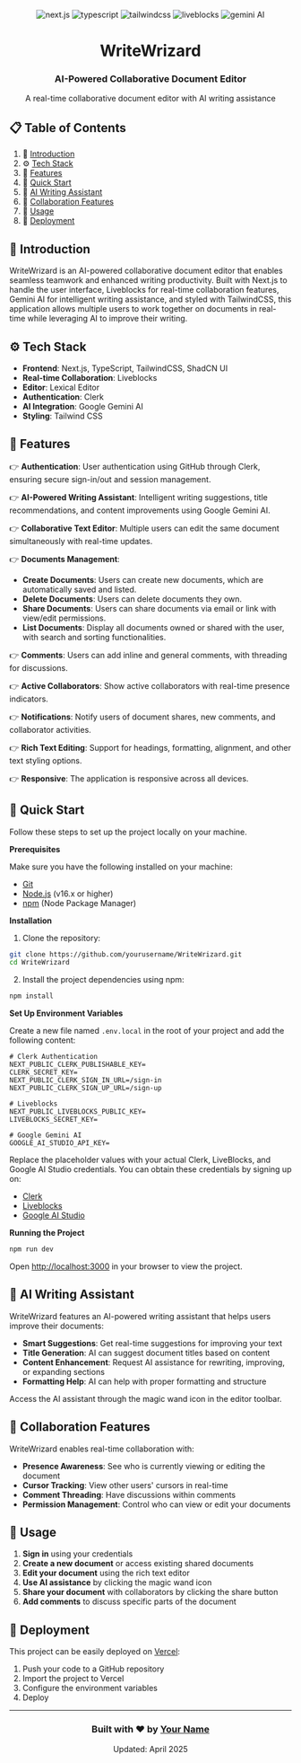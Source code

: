 <div align="center">
  <br />
  <div>
    <img src="https://img.shields.io/badge/-Next_JS-black?style=for-the-badge&logoColor=white&logo=nextdotjs&color=61DAFB" alt="next.js" />
    <img src="https://img.shields.io/badge/-TypeScript-black?style=for-the-badge&logoColor=white&logo=typescript&color=3178C6" alt="typescript" />
    <img src="https://img.shields.io/badge/-Tailwind_CSS-black?style=for-the-badge&logoColor=white&logo=tailwindcss&color=06B6D4" alt="tailwindcss" />
    <img src="https://img.shields.io/badge/-Liveblocks-black?style=for-the-badge&logoColor=white&logo=liveblocks&color=FF865C" alt="liveblocks" />
    <img src="https://img.shields.io/badge/-Gemini_AI-black?style=for-the-badge&logoColor=white&logo=googlegemini&color=8E75B2" alt="gemini AI" />
  </div>

  <h1 align="center">WriteWrizard</h1>
  <h3 align="center">AI-Powered Collaborative Document Editor</h3>

   <div align="center">
     A real-time collaborative document editor with AI writing assistance
    </div>
</div>

## 📋 Table of Contents

1. 🤖 [Introduction](#introduction)
2. ⚙️ [Tech Stack](#tech-stack)
3. 🔋 [Features](#features)
4. 🤸 [Quick Start](#quick-start)
5. 🧩 [AI Writing Assistant](#ai-writing-assistant)
6. 🔄 [Collaboration Features](#collaboration-features)
7. 👥 [Usage](#usage)
8. 🚀 [Deployment](#deployment)

## <a name="introduction">🤖 Introduction</a>

WriteWrizard is an AI-powered collaborative document editor that enables seamless teamwork and enhanced writing productivity. Built with Next.js to handle the user interface, Liveblocks for real-time collaboration features, Gemini AI for intelligent writing assistance, and styled with TailwindCSS, this application allows multiple users to work together on documents in real-time while leveraging AI to improve their writing.

## <a name="tech-stack">⚙️ Tech Stack</a>

- **Frontend**: Next.js, TypeScript, TailwindCSS, ShadCN UI
- **Real-time Collaboration**: Liveblocks
- **Editor**: Lexical Editor
- **Authentication**: Clerk
- **AI Integration**: Google Gemini AI
- **Styling**: Tailwind CSS

## <a name="features">🔋 Features</a>

👉 **Authentication**: User authentication using GitHub through Clerk, ensuring secure sign-in/out and session management.

👉 **AI-Powered Writing Assistant**: Intelligent writing suggestions, title recommendations, and content improvements using Google Gemini AI.

👉 **Collaborative Text Editor**: Multiple users can edit the same document simultaneously with real-time updates.

👉 **Documents Management**:

- **Create Documents**: Users can create new documents, which are automatically saved and listed.
- **Delete Documents**: Users can delete documents they own.
- **Share Documents**: Users can share documents via email or link with view/edit permissions.
- **List Documents**: Display all documents owned or shared with the user, with search and sorting functionalities.

👉 **Comments**: Users can add inline and general comments, with threading for discussions.

👉 **Active Collaborators**: Show active collaborators with real-time presence indicators.

👉 **Notifications**: Notify users of document shares, new comments, and collaborator activities.

👉 **Rich Text Editing**: Support for headings, formatting, alignment, and other text styling options.

👉 **Responsive**: The application is responsive across all devices.

## <a name="quick-start">🤸 Quick Start</a>

Follow these steps to set up the project locally on your machine.

**Prerequisites**

Make sure you have the following installed on your machine:

- [Git](https://git-scm.com/)
- [Node.js](https://nodejs.org/en) (v16.x or higher)
- [npm](https://www.npmjs.com/) (Node Package Manager)

**Installation**

1. Clone the repository:

```bash
git clone https://github.com/yourusername/WriteWrizard.git
cd WriteWrizard
```

2. Install the project dependencies using npm:

```bash
npm install
```

**Set Up Environment Variables**

Create a new file named `.env.local` in the root of your project and add the following content:

```env
# Clerk Authentication
NEXT_PUBLIC_CLERK_PUBLISHABLE_KEY=
CLERK_SECRET_KEY=
NEXT_PUBLIC_CLERK_SIGN_IN_URL=/sign-in
NEXT_PUBLIC_CLERK_SIGN_UP_URL=/sign-up

# Liveblocks
NEXT_PUBLIC_LIVEBLOCKS_PUBLIC_KEY=
LIVEBLOCKS_SECRET_KEY=

# Google Gemini AI
GOOGLE_AI_STUDIO_API_KEY=
```

Replace the placeholder values with your actual Clerk, LiveBlocks, and Google AI Studio credentials. You can obtain these credentials by signing up on:

- [Clerk](https://clerk.com/)
- [Liveblocks](https://liveblocks.io/)
- [Google AI Studio](https://makersuite.google.com/)

**Running the Project**

```bash
npm run dev
```

Open [http://localhost:3000](http://localhost:3000) in your browser to view the project.

## <a name="ai-writing-assistant">🧩 AI Writing Assistant</a>

WriteWrizard features an AI-powered writing assistant that helps users improve their documents:

- **Smart Suggestions**: Get real-time suggestions for improving your text
- **Title Generation**: AI can suggest document titles based on content
- **Content Enhancement**: Request AI assistance for rewriting, improving, or expanding sections
- **Formatting Help**: AI can help with proper formatting and structure

Access the AI assistant through the magic wand icon in the editor toolbar.

## <a name="collaboration-features">🔄 Collaboration Features</a>

WriteWrizard enables real-time collaboration with:

- **Presence Awareness**: See who is currently viewing or editing the document
- **Cursor Tracking**: View other users' cursors in real-time
- **Comment Threading**: Have discussions within comments
- **Permission Management**: Control who can view or edit your documents

## <a name="usage">👥 Usage</a>

1. **Sign in** using your credentials
2. **Create a new document** or access existing shared documents
3. **Edit your document** using the rich text editor
4. **Use AI assistance** by clicking the magic wand icon
5. **Share your document** with collaborators by clicking the share button
6. **Add comments** to discuss specific parts of the document

## <a name="deployment">🚀 Deployment</a>

This project can be easily deployed on [Vercel](https://vercel.com/):

1. Push your code to a GitHub repository
2. Import the project to Vercel
3. Configure the environment variables
4. Deploy

---

<div align="center">
  <h3>Built with ❤️ by <a href="https://github.com/yourusername">Your Name</a></h3>
  <p>Updated: April 2025</p>
</div>
